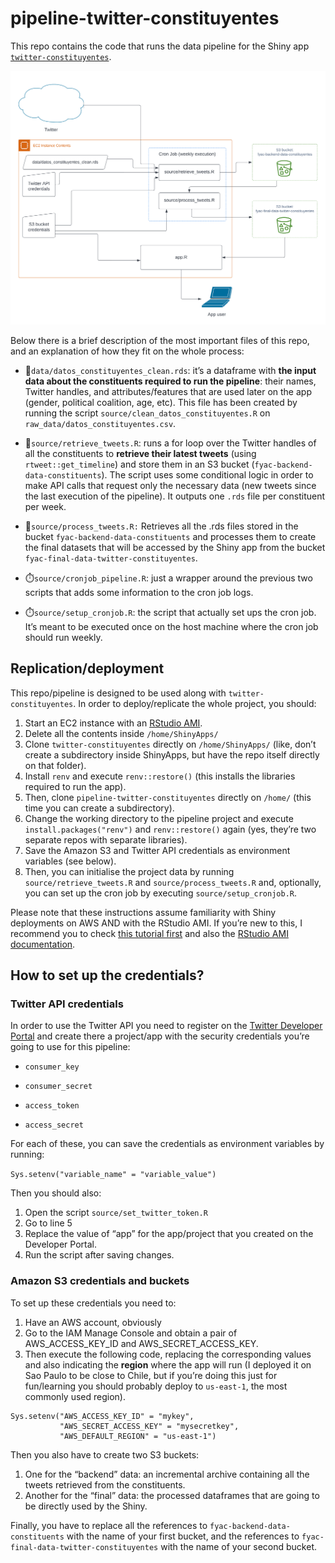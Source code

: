 
<!-- README.md is generated from README.Rmd. Please edit that file -->

# pipeline-twitter-constituyentes

This repo contains the code that runs the data pipeline for the Shiny
app
[`twitter-constituyentes`](https://github.com/franciscoyira/twitter-constituyentes).

![](images/diagram_pipeline.png)

Below there is a brief description of the most important files of this
repo, and an explanation of how they fit on the whole process:

-   :date:`data/datos_constituyentes_clean.rds`: it’s a dataframe with
    **the input data about the constituents required to run the
    pipeline**: their names, Twitter handles, and attributes/features
    that are used later on the app (gender, political coalition, age,
    etc). This file has been created by running the script
    `source/clean_datos_constituyentes.R` on
    `raw_data/datos_constituyentes.csv`.

-   :scroll:`source/retrieve_tweets.R`: runs a for loop over the Twitter
    handles of all the constituents to **retrieve their latest tweets**
    (using `rtweet::get_timeline`) and store them in an S3 bucket
    (`fyac-backend-data-constituents`). The script uses some conditional
    logic in order to make API calls that request only the necessary
    data (new tweets since the last execution of the pipeline). It
    outputs one `.rds` file per constituent per week.

-   :scroll:`source/process_tweets.R:` Retrieves all the .rds files
    stored in the bucket `fyac-backend-data-constituents` and processes
    them to create the final datasets that will be accessed by the Shiny
    app from the bucket `fyac-final-data-twitter-constituyentes`.

-   :stopwatch:`source/cronjob_pipeline.R`: just a wrapper around the
    previous two scripts that adds some information to the cron job
    logs.

-   :stopwatch:`source/setup_cronjob.R`: the script that actually set
    ups the cron job. It’s meant to be executed once on the host machine
    where the cron job should run weekly.

## Replication/deployment

This repo/pipeline is designed to be used along with
`twitter-constituyentes`. In order to deploy/replicate the whole
project, you should:

1.  Start an EC2 instance with an [RStudio
    AMI](https://www.louisaslett.com/RStudio_AMI/).
2.  Delete all the contents inside `/home/ShinyApps/`
3.  Clone `twitter-constituyentes` directly on `/home/ShinyApps/` (like,
    don’t create a subdirectory inside ShinyApps, but have the repo
    itself directly on that folder).
4.  Install `renv` and execute `renv::restore()` (this installs the
    libraries required to run the app).
5.  Then, clone `pipeline-twitter-constituyentes` directly on `/home/`
    (this time you can create a subdirectory).
6.  Change the working directory to the pipeline project and execute
    `install.packages("renv")` and `renv::restore()` again (yes, they’re
    two separate repos with separate libraries).
7.  Save the Amazon S3 and Twitter API credentials as environment
    variables (see below).
8.  Then, you can initialise the project data by running
    `source/retrieve_tweets.R` and `source/process_tweets.R` and,
    optionally, you can set up the cron job by executing
    `source/setup_cronjob.R`.

Please note that these instructions assume familiarity with Shiny
deployments on AWS AND with the RStudio AMI. If you’re new to this, I
recommend you to check [this tutorial
first](https://www.charlesbordet.com/en/guide-shiny-aws/) and also the
[RStudio AMI documentation](https://www.louisaslett.com/RStudio_AMI/).

## How to set up the credentials?

### Twitter API credentials

In order to use the Twitter API you need to register on the [Twitter
Developer Portal](https://developer.twitter.com) and create there a
project/app with the security credentials you’re going to use for this
pipeline:

-   `consumer_key`

-   `consumer_secret`

-   `access_token`

-   `access_secret`

For each of these, you can save the credentials as environment variables
by running:

`Sys.setenv("variable_name" = "variable_value")`

Then you should also:

1.  Open the script `source/set_twitter_token.R`
2.  Go to line 5
3.  Replace the value of “app” for the app/project that you created on
    the Developer Portal.
4.  Run the script after saving changes.

### Amazon S3 credentials and buckets

To set up these credentials you need to:

1.  Have an AWS account, obviously
2.  Go to the IAM Manage Console and obtain a pair of AWS_ACCESS_KEY_ID
    and AWS_SECRET_ACCESS_KEY.
3.  Then execute the following code, replacing the corresponding values
    and also indicating the **region** where the app will run (I
    deployed it on Sao Paulo to be close to Chile, but if you’re doing
    this just for fun/learning you should probably deploy to
    `us-east-1`, the most commonly used region).

<!-- -->

    Sys.setenv("AWS_ACCESS_KEY_ID" = "mykey",
               "AWS_SECRET_ACCESS_KEY" = "mysecretkey",
               "AWS_DEFAULT_REGION" = "us-east-1")

Then you also have to create two S3 buckets:

1.  One for the “backend” data: an incremental archive containing all
    the tweets retrieved from the constituents.
2.  Another for the “final” data: the processed dataframes that are
    going to be directly used by the Shiny.

Finally, you have to replace all the references to
`fyac-backend-data-constituents` with the name of your first bucket, and
the references to `fyac-final-data-twitter-constituyentes` with the name
of your second bucket.
